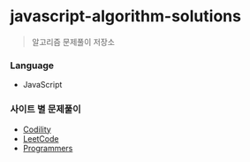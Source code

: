 # javascript-algorithm-solutions
> 알고리즘 문제풀이 저장소

### Language
- JavaScript

### 사이트 별 문제풀이
- [Codility](https://github.com/JESS2/javascript-algorithm-solutions/tree/master/src/codility)
- [LeetCode](https://github.com/JESS2/javascript-algorithm-solutions/tree/master/src/leetCode)
- [Programmers](https://github.com/JESS2/javascript-algorithm-solutions/tree/master/src/programmers)